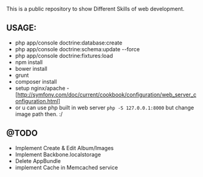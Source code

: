 This is a public repository to show Different Skills of web development.


USAGE:
---
- php app/console doctrine:database:create
- php app/console doctrine:schema:update --force
- php app/console doctrine:fixtures:load
- npm install
- bower install
- grunt
- composer install
- setup nginx/apache - [http://symfony.com/doc/current/cookbook/configuration/web_server_configuration.html]
- or u can use php built in web server `php -S 127.0.0.1:8000` but change image path then. :/

@TODO
---
- Implement Create & Edit Album/Images
- Implement Backbone.localstorage
- Delete AppBundle
- implement Cache in Memcached service
